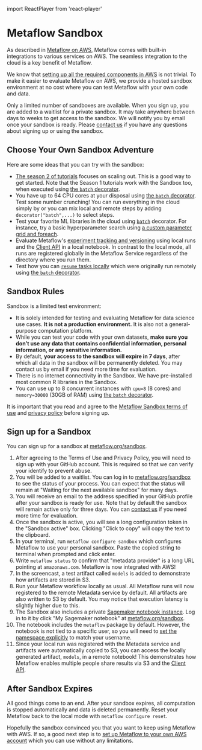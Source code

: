 import ReactPlayer from 'react-player'

# Metaflow Sandbox

As described in [Metaflow on AWS](metaflow-on-aws.md), Metaflow comes with built-in integrations to various services on AWS. The seamless integration to the cloud is a key benefit of Metaflow.

We know that [setting up all the required components in AWS](deploy-to-aws.md) is not trivial. To make it easier to evaluate Metaflow on AWS, we provide a hosted sandbox environment at no cost where you can test Metaflow with your own code and data.

Only a limited number of sandboxes are available. When you sign up, you are added to a waitlist for a private sandbox. It may take anywhere between days to weeks to get access to the sandbox. We will notify you by email once your sandbox is ready. Please [contact us](../introduction/getting-in-touch.md) if you have any questions about signing up or using the sandbox.

## Choose Your Own Sandbox Adventure

Here are some ideas that you can try with the sandbox:

- [The season 2 of tutorials](../getting-started/tutorials/season-2-scaling-out-and-up/) focuses on scaling out. This is a good way to get started. Note that the Season 1 tutorials work with the Sandbox too, when executed using [the `batch` decorator](../metaflow/scaling.md).
- You have up to 64 CPU cores at your disposal using [the `batch` decorator](../metaflow/scaling.md). Test some number crunching! You can run everything in the cloud simply by or you can mix local and remote steps by adding `decorator("batch",...)` to select steps.
- Test your favorite ML libraries in the cloud using [`batch`](../metaflow/scaling.md) decorator. For instance, try a basic hyperparameter search using [a custom parameter grid and foreach](../metaflow/basics.md#foreach).
- Evaluate Metaflow's [experiment tracking and versioning](../metaflow/tagging.md) using local runs and the [Client API](../metaflow/client.md) in a local notebook. In contrast to the local mode, all runs are registered globally in the Metaflow Service regardless of the directory where you run them.
- Test how you can [`resume` tasks locally](../metaflow/debugging.md#how-to-use-the-resume-command) which were originally run remotely using [the `batch` decorator](../metaflow/scaling.md).

## Sandbox Rules

Sandbox is a limited test environment:

- It is solely intended for testing and evaluating Metaflow for data science use cases. **It is not a production environment.** It is also not a general-purpose computation platform.
- While you can test your code with your own datasets, **make sure you don’t use any data that contains confidential information, personal information, or any sensitive information.**
- By default, **your access to the sandbox will expire in 7 days**, after which all data in the sandbox will be permanently deleted. You may contact us by email if you need more time for evaluation.
- There is no internet connectivity in the Sandbox. We have pre-installed most common R libraries in the Sandbox.
- You can use up to 8 concurrent instances with `cpu=8` \(8 cores\) and `memory=30000` \(30GB of RAM\) using [the `batch` decorator](../metaflow/scaling.md).

It is important that you read and agree to the [Metaflow Sandbox terms of use](https://metaflow.org/sandbox-tos.html) and [privacy policy](https://metaflow.org/sandbox-privacy.html) before signing up.

## Sign up for a Sandbox

You can sign up for a sandbox at [metaflow.org/sandbox](https://metaflow.org/sandbox).

1. After agreeing to the Terms of Use and Privacy Policy, you will need to sign up with your GitHub account. This is required so that we can verify your identify to prevent abuse.
2. You will be added to a waitlist. You can log in to [metaflow.org/sandbox](https://metaflow.org/sandbox) to see the status of your process. You can expect that the status will remain at "Waiting for the next available sandbox" for many days.
3. You will receive an email to the address specified in your GitHub profile after your sandbox is ready for use. Note that by default the sandbox will remain active only for three days. You can [contact us](../introduction/getting-in-touch.md) if you need more time for evaluation.
4. Once the sandbox is active, you will see a long configuration token in the "Sandbox active" box. Clicking "Click to copy" will copy the text to the clipboard.
5. In your terminal, run `metaflow configure sandbox` which configures Metaflow to use your personal sandbox. Paste the copied string to terminal when prompted and click enter.
6. Write `metaflow status` to confirm that "metadata provider" is a long URL pointing at `amazonaws.com`. Metaflow is now integrated with AWS!
7. In the screencast, a test artifact called `models` is added to demonstrate how artifacts are stored in S3.
8. Run your Metaflow workflow locally as usual. All Metaflow runs will now registered to the remote Metadata service by default. All artifacts are also written to S3 by default. You may notice that execution latency is slightly higher due to this.
9. The Sandbox also includes a private [Sagemaker notebook instance](https://docs.aws.amazon.com/sagemaker/latest/dg/nbi.html). Log in to it by click "My Sagemaker notebook" at [metaflow.org/sandbox](https://metaflow.org/sandbox).
10. The notebook includes the `metaflow` package by default. However, the notebook is not tied to a specific user, so you will need to [set the namespace explicitly](../metaflow/tagging.md#switching-namespaces) to match your username.
11. Since your local run was registered with the Metadata service and artifacts were automatically copied to S3, you can access the locally generated artifact, `models`, in a remote notebook! This demonstrates how Metaflow enables multiple people share results via S3 and the [Client API](../metaflow/client.md).

## After Sandbox Expires

All good things come to an end. After your sandbox expires, all computation is stopped automatically and data is deleted permanently. Reset your Metaflow back to the local mode with `metaflow configure reset`.

Hopefully the sandbox convinced you that you want to keep using Metaflow with AWS. If so, a good next step is to [set up Metaflow to your own AWS account](deploy-to-aws.md) which you can use without any limitations.
